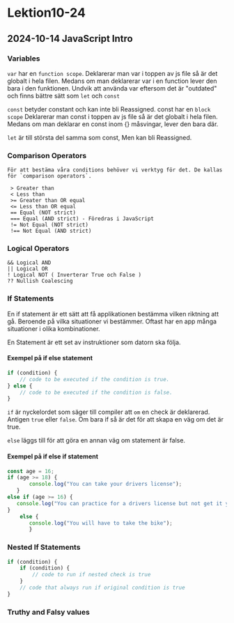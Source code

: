 # Lektion10-24
## 2024-10-14 JavaScript Intro

### Variables

 `var` har en `function scope`. Deklarerar man var i toppen av js file så är det globalt i hela filen. Medans om man deklarerar var i en function lever den bara i den funktionen. Undvik att använda var eftersom det är "outdated" och finns bättre sätt som `let` och `const`

 `const` betyder constant och kan inte bli Reassigned. const har en `block scope` Deklarerar man const i toppen av js file så är det globalt i hela filen. Medans om man deklarar en const inom {} måsvingar, lever den bara där.

 `let` är till största del samma som const, Men kan bli Reassigned.

### Comparison Operators
    För att bestäma våra conditions behöver vi verktyg för det. De kallas för `comparison operators`. 
    
     > Greater than
     < Less than
     >= Greater than OR equal
     <= Less than OR equal
     == Equal (NOT strict)
     === Equal (AND strict) - Föredras i JavaScript
     != Not Equal (NOT strict)
     !== Not Equal (AND strict)

### Logical Operators
    
    && Logical AND
    || Logical OR
    ! Logical NOT ( Inverterar True och False )
    ?? Nullish Coalescing 

### If Statements
 En if statement är ett sätt att få applikationen bestämma vilken riktning att gå. Beroende på vilka situationer vi bestämmer. Oftast har en app många situationer i olika kombinationer.

En Statement är ett set av instruktioner som datorn ska följa.

#### Exempel på if else statement

```js
if (condition) {
    // code to be executed if the condition is true.
} else {
    // code to be executed if the condition is false.
}
```

`if` är nyckelordet som säger till compiler att `om` en check är deklarerad. Antigen `true` eller `false`. Om bara if så är det för att skapa en väg om det är true.

`else` läggs till för att göra en annan väg om statement är false.

#### Exempel på if else if statement

 ```js
 const age = 16;
 if (age >= 18) {
        console.log("You can take your drivers license");
    }
 else if (age >= 16) {
    console.log("You can practice for a drivers license but not get it yet");
 }
     else { 
        console.log("You will have to take the bike");
        }
 ```

### Nested If Statements

```js
if (condition) {
    if (condition) {
        // code to run if nested check is true
    }
    // code that always run if original condition is true
}
```

### Truthy and Falsy values








